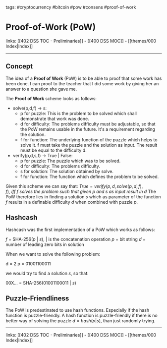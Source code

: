 tags: #cryptocurrency #bitcoin #pow #consens #proof-of-work

# Proof-of-Work (PoW)

links: [[402 DSS TOC - Preliminaries]] - [[400 DSS MOC]] - [[themes/000 Index|Index]]

---

## Concept

The idea of a **Proof of Work** (PoW) is to be able to proof that some work has been done. I can proof to the teacher that I did some work by giving her an answer to a question she gave me.

The **Proof of Work** scheme looks as follows:

- solve(p,d,f) -> s:
	- p for puzzle: This is the problem to be solved which shall demonstrate that work was done.
	- d for difficulty: The problems difficulty must be adjustable, so that the PoW remains usable in the future. It's a requirement regarding the solution.
	- f for function: The underlying function of the puzzle which helps to solve it. f must take the puzzle and the solution as input. The result must be equal to the difficulty d.
- verify(p,d,s,f) -> True | False:
	- p for puzzle: The puzzle which was to be solved.
	- d for difficulty: The problems difficulty.
	- s for solution: The solution obtained by solve.
	- f for function: The function which defines the problem to be solved.

Given this scheme we can say that:
$True = verify(p,d,solve(p,d,f),f),\ iff\ f\ solves\ the\ problem\ such\ that\ given\ p\ and\ s\ as\ input\ result\ in\ d$
The PoW therefore lies in finding a solution $s$ which as parameter of the function $f$ results in a definable difficulty $d$ when combined with puzzle $p$.

## Hashcash

Hashcash was the first implementation of a PoW which works as follows:

$f$ = SHA-256($p$ | $s$), | is the concatenation operation
$p$ = bit string
$d$ = number of leading zero bits in solution

When we want to solve the following problem:

d = 2
p = 01001100011

we would try to find a solution $s$, so that:

00X... = SHA-256(01001100011 | $s$)

## Puzzle-Friendliness

The PoW is predestinated to use hash functions. Especially if the hash function is puzzle-friendly. A hash function is puzzle-friendly if there is no better way of solving the puzzle $d = hash(p | s)$, than just randomly trying.

---
links: [[402 DSS TOC - Preliminaries]] - [[400 DSS MOC]] - [[themes/000 Index|Index]]